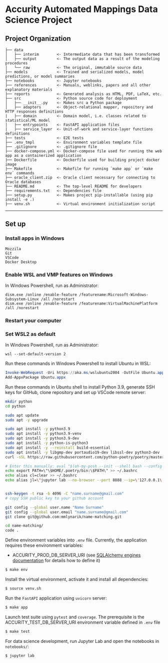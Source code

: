 Accurity Automated Mappings Data Science Project
==============================

Project Organization
--------------------

```
├── data
│   ├── interim        <- Intermediate data that has been transformed
│   ├── output         <- The output data as a result of the modeling procedures
│   └── raw            <- The original, immutable source data
├── models             <- Trained and serialized models, model predictions, or model summaries
├── notebooks          <- Jupyter notebooks
├── references         <- Manuals, weblinks, papers and all other explanatory materials
├── reports            <- Generated analysis as HTML, PDF, LaTeX, etc.
├── src                <- Python source code for deployment
│   ├── __init__.py    <- Makes src a Python package
│   ├── adapters       <- Object-relational mapper, repository and HTTP responses definitions
|   ├── domain         <- Domain model, i.e. classes related to statistical/ML model
│   ├── entrypoints    <- FastAPI application files
|   ├── service_layer  <- Unit-of-work and service-layer functions definitions
├── tests              <- E2E tests
├── .env_tmpl          <- Environment variables template file
├── .gitignore         <- .gitignore file
├── docker-compose.yml <- Docker-compose file used for running the web app as a containerized application
├── Dockerfile         <- Dockerfile used for building project docker image
├── Makefile           <- Makefile for running `make app` or `make env` commands
├── oracle_client.zip  <- Oracle client necessary for connecting to Oracle databases
├── README.md          <- The top-level README for developers
├── requirements.txt   <- Dependencies file
├── setup.py           <- Makes project pip-installable (using pip install -e .) 
├── venv.sh            <- Virtual environment initialization script  

```

--------


Set up
------------

### Install apps in Windows
```
Mozzila
Git
VSCode
Docker Desktop
```

### Enable WSL and VMP features on Windows
In Windows Powershell, run as Administrator: 
```
dism.exe /online /enable-feature /featurename:Microsoft-Windows-Subsystem-Linux /all /norestart
dism.exe /online /enable-feature /featurename:VirtualMachinePlatform /all /norestart
```

### Restart your computer

### Set WSL2 as default
In Windows Powershell, run as Administrator:
```
wsl --set-default-version 2
```

Run these commands in Windows Powershell to install Ubuntu in WSL:

```powershell
Invoke-WebRequest -Uri https://aka.ms/wslubuntu2004 -OutFile Ubuntu.appx -UseBasicParsing
Add-AppxPackage Ubuntu.appx
```

Run these commands in Ubuntu shell to install Python 3.9, generate SSH keys for GitHub, clone repository and set up VSCode remote server:
```bash
mkdir python
cd python

sudo apt update
sudo apt -y upgrade

sudo apt install -y python3.9
sudo apt install -y python3.9-venv
sudo apt install -y python3.9-dev
sudo apt install -y python-is-python3
sudo apt install -y --reinstall build-essential
sudo apt install -y libgmp-dev portaudio19-dev libssl-dev python3-dev
curl -sSL https://raw.githubusercontent.com/python-poetry/poetry/master/get-poetry.py | python3.9 -

# Enter this manually: eval "$(oh-my-posh --init --shell bash --config ~/.poshthemes/paradox.omp.json)"
echo export PATH=\"\$HOME/.poetry/bin:\$PATH\" >> ~/.bashrc
echo alias cl=clear >> ~/.bashrc
echo alias jl=\"jupyter lab --no-browser --port 8888 --ip=\'127.0.0.1\' --ContentManager.allow_hidden=True --ServerApp.token=\'\' --ServerApp.password=\'\'\" >> ~/.bashrc


ssh-keygen -t rsa -b 4096 -C "name.surname@gmail.com"
# copy SSH public key to your github account

git config --global user.name "Name Surname"
git config --global user.email "name.surname@gmail.com"
git clone git@github.com:mmlynarik/name-matching.git

cd name-matching/
code .
```

Define environment variables into `.env` file. Currently, the application requires these environment variables:

- ACCURITY_PROD_DB_SERVER_URI (see [SQLAlchemy engines documentation](https://docs.sqlalchemy.org/en/14/core/engines.html#postgresql) 
for details how to define it)


```bash
$ make env
```


Install the virtual environment, activate it and install all dependencies:

```bash
$ source venv.sh
```

Run the `FastAPI` application using `uvicorn` server:

```bash
$ make app
```

Launch test suite using `pytest` and `coverage`. The prerequisite is the ACCURITY_TEST_DB_SERVER_URI environment variable defined in `.env` file

```bash
$ make test
```

For data science development, run Jupyter Lab and open the notebooks in `notebooks/`:

```bash
$ jupyter lab
```
